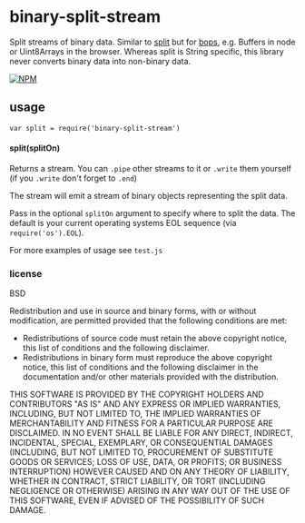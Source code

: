 # binary-split-stream

Split streams of binary data. Similar to [split](http://npmjs.org/split) but for [bops](http://npmjs.org/bops), e.g. Buffers in node or Uint8Arrays in the browser. Whereas split is String specific, this library never converts binary data into non-binary data.

[![NPM](https://nodei.co/npm/binary-split-stream.png)](https://nodei.co/npm/binary-split-stream/)

## usage

```
var split = require('binary-split-stream')
```

#### split(splitOn)

Returns a stream. You can `.pipe` other streams to it or `.write` them yourself (if you `.write` don't forget to `.end`)

The stream will emit a stream of binary objects representing the split data.

Pass in the optional `splitOn` argument to specify where to split the data. The default is your current operating systems EOL sequence (via `require('os').EOL`).

For more examples of usage see `test.js`

### license

BSD

Redistribution and use in source and binary forms, with or without
modification, are permitted provided that the following conditions are met:

  * Redistributions of source code must retain the above copyright
    notice, this list of conditions and the following disclaimer.
  * Redistributions in binary form must reproduce the above copyright
    notice, this list of conditions and the following disclaimer in the
    documentation and/or other materials provided with the distribution.

THIS SOFTWARE IS PROVIDED BY THE COPYRIGHT HOLDERS AND CONTRIBUTORS "AS IS"
AND ANY EXPRESS OR IMPLIED WARRANTIES, INCLUDING, BUT NOT LIMITED TO, THE
IMPLIED WARRANTIES OF MERCHANTABILITY AND FITNESS FOR A PARTICULAR PURPOSE
ARE DISCLAIMED. IN NO EVENT SHALL <COPYRIGHT HOLDER> BE LIABLE FOR ANY
DIRECT, INDIRECT, INCIDENTAL, SPECIAL, EXEMPLARY, OR CONSEQUENTIAL DAMAGES
(INCLUDING, BUT NOT LIMITED TO, PROCUREMENT OF SUBSTITUTE GOODS OR SERVICES;
LOSS OF USE, DATA, OR PROFITS; OR BUSINESS INTERRUPTION) HOWEVER CAUSED AND
ON ANY THEORY OF LIABILITY, WHETHER IN CONTRACT, STRICT LIABILITY, OR TORT
(INCLUDING NEGLIGENCE OR OTHERWISE) ARISING IN ANY WAY OUT OF THE USE OF
THIS SOFTWARE, EVEN IF ADVISED OF THE POSSIBILITY OF SUCH DAMAGE.

